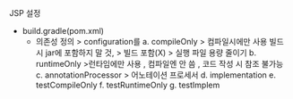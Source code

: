 JSP 설정
- build.gradle(pom.xml)
	- 의존성 정의 > configuration를
		a. compileOnly > 컴파일시에만 사용 빌드 시 jar에 포함하지 말 것, > 빌드 포함(X) > 실행 파일  용량 줄이기 
		b. runtimeOnly >런타임에만 사용 , 컴파일엔 안 씀 , 코드 작성 시 참조 불가능 
		c. annotationProcessor > 어노테이션 프로세서 
		d. implementation
		e. testCompileOnly
		f. testRuntimeOnly
		g. testImplem